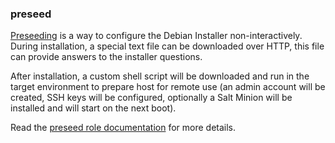 ### preseed

[Preseeding](https://wiki.debian.org/DebianInstaller/Preseed) is a way
to configure the Debian Installer non-interactively. During
installation, a special text file can be downloaded over HTTP, this file
can provide answers to the installer questions.

After installation, a custom shell script will be downloaded and run in
the target environment to prepare host for remote use (an admin account
will be created, SSH keys will be configured, optionally a Salt Minion
will be installed and will start on the next boot).

Read the [preseed role documentation](https://docs.debops.org/en/HEAD/ansible/roles/preseed/) for more details.
